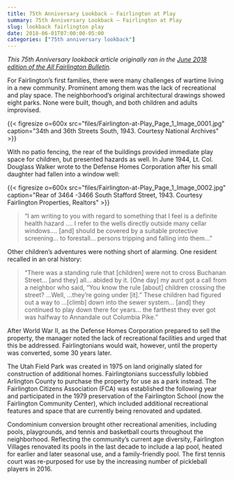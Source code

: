 ```yaml
---
title: 75th Anniversary Lookback — Fairlington at Play
summary: 75th Anniversary Lookback — Fairlington at Play
slug: lookback fairlington play
date: 2018-06-01T07:00:00-05:00
categories: ["75th anniversary lookback"]
---
```


*This 75th Anniversary lookback article originally ran in the [June 2018 edition of the All Fairlington Bulletin](http://www.fca-fairlington.org/wp-content/uploads/june_2018_afb.pdf#page=19).*

For Fairlington’s first families, there were many challenges of wartime living in a new community. Prominent among them was the lack of recreational and play space. The neighborhood’s original architectural drawings showed eight parks. None were built, though, and both children and adults improvised.

{{< figresize o=600x src="files/Fairlington-at-Play_Page_1_Image_0001.jpg" caption="34th and 36th Streets South, 1943. Courtesy National Archives" >}}

With no patio fencing, the rear of the buildings provided immediate play space for children, but presented hazards as well. In June 1944, Lt. Col. Douglass Walker wrote to the Defense Homes Corporation after his small daughter had fallen into a window well:

{{< figresize o=600x src="files/Fairlington-at-Play_Page_1_Image_0002.jpg" caption="Rear of 3464 -3466 South Stafford Street, 1943. Courtesy Fairlington Properties, Realtors" >}}

> “I am writing to you with regard to something that I feel is a definite health hazard …. I refer to the wells directly outside many cellar windows…. [and] should be covered by a suitable protective screening… to forestall… persons tripping and falling into them…”

Other children’s adventures were nothing short of alarming. One resident recalled in an oral history:

> “There was a standing rule that [children] were not to cross Buchanan Street… [and they] all… abided by it. [One day] my aunt got a call from a neighbor who said, “You know the rule [about] children crossing the street? …Well, …they’re going under [it].” These children had figured out a way to …[climb] down into the sewer system… [and] they continued to play down there for years… the farthest they ever got was halfway to Annandale out Columbia Pike.”

After World War II, as the Defense Homes Corporation prepared to sell the property, the manager noted the lack of recreational facilities and urged that this be addressed. Fairlingtonians would wait, however, until the property was converted, some 30 years later.

The Utah Field Park was created in 1975 on land originally slated for construction of additional homes. Fairlingtonians successfully lobbied Arlington County to purchase the property for use as a park instead. The Fairlington Citizens Association (FCA) was established the following year and participated in the 1979 preservation of the Fairlington School (now the Fairlington Community Center), which included additional recreational features and space that are currently being renovated and updated.

Condominium conversion brought other recreational amenities, including pools, playgrounds, and tennis and basketball courts throughout the neighborhood. Reflecting the community’s current age diversity, Fairlington Villages renovated its pools in the last decade to include a lap pool, heated for earlier and later seasonal use, and a family-friendly pool. The first tennis court was re-purposed for use by the increasing number of pickleball players in 2016.
